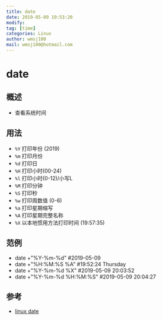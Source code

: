 ```yaml
---
title: date
date: 2019-05-09 19:53:20	
modify: 
tag: [time]
categories: Linux 
author: wmsj100
mail: wmsj100@hotmail.com
---
```


# date

## 概述
- 查看系统时间

## 用法
- `%Y` 打印年份 (2019)
- `%m` 打印月份
- `%d` 打印日
- `%H` 打印小时(00-24)
- `%l` 打印小时(0-12)/小写L
- `%M` 打印分钟
- `%S` 打印秒
- `%w` 打印周数值 (0-6)
- `%a` 打印星期缩写
- `%A` 打印星期完整名称
- `%X` 以本地惯用方法打印时间 (19:57:35)

## 范例
- date +"%Y-%m-%d" #2019-05-09
- date +"%H:%M:%S %A" #19:52:24 Thursday
- date +"%Y-%m-%d %X" #2019-05-09 20:03:52
- date +"%Y-%m-%d %H:%M:%S" #2019-05-09 20:04:27

## 参考
- [linux date](https://www.cnblogs.com/asxe/p/9317811.html)

